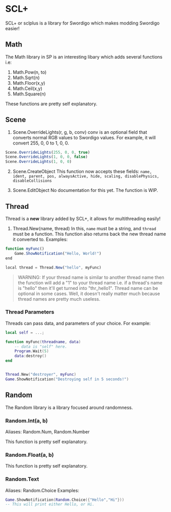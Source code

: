 # SCL+
SCL+ or sclplus is a library for Swordigo which makes modding Swordigo easier!

## Math
The Math library in SP is an interesting libary which adds several functions i.e:
1. Math.Pow(n, to)
2. Math.Sqrt(n)
3. Math.Floor(x,y)
4. Math.Ceil(x,y)
5. Math.Square(n)
   
These functions are pretty self explanatory.

## Scene
1. Scene.OverrideLights(r, g, b, conv)
conv is an optional field that converts normal RGB values to Swordigo values. For example, it will convert 255, 0, 0 to 1, 0, 0.
```js
Scene.OverrideLights(255, 0, 0, true)
Scene.OverrideLights(1, 0, 0, false)
Scene.OverrideLights(1, 0, 0)
```

2. Scene.CreateObject
This function now accepts these fields: `name, ident, parent, pos, alwaysActive, hide, scaling, disablePhysics, disableCollisions`

3. Scene.EditObject
No documentation for this yet. The function is WIP.

## Thread
Thread is a **new** library added by SCL+, it allows for multithreading easily!

1. Thread.New(name, thread)
In this, `name` must be a string, and `thread` must be a function.
This function also returns back the new thread name it converted to.
Examples:
```js
function myFunc()
    Game.ShowNotification("Hello, World!")
end

local thread = Thread.New("hello", myFunc)

```
> WARNING: If your thread name is similar to another thread name then the function will add a "1" to your thread name i.e. if a thread's name is "hello" then it'll get turned into "thr_hello1". Thread name can be optional in some cases. 
> Well, it doesn't really matter much because thread names are pretty much useless.

### Thread Parameters
Threads can pass data, and parameters of your choice. For example:
```lua
local self = ...;

function myFunc(threadname, data)
    -- data is "self" here.
    Program.Wait(5)
    data:destroy()
end


Thread.New("destroyer", myFunc)
Game.ShowNotification("Destroying self in 5 seconds!")
```

## Random
The Random library is a library focused around randomness.
### Random.Int(a, b)
Aliases: Random.Num, Random.Number

This function is pretty self explanatory.

### Random.Float(a, b)
This function is pretty self explanatory.

### Random.Text

Aliases: Random.Choice
Examples:
```lua
Game.ShowNotification(Random.Choice({"Hello","Hi"}))
-- This will print either Hello, or Hi.
```
